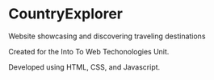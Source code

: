 # CountryExplorer
Website showcasing and discovering traveling destinations

Created for the Into To Web Techonologies Unit.

Developed using HTML, CSS, and Javascript.

